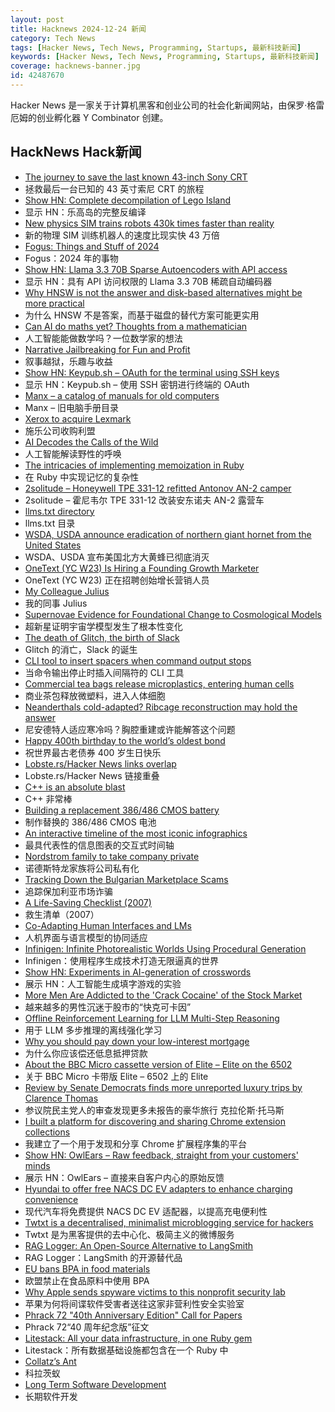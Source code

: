 ```yaml
---
layout: post
title: Hacknews 2024-12-24 新闻
category: Tech News
tags: [Hacker News, Tech News, Programming, Startups, 最新科技新闻]
keywords: [Hacker News, Tech News, Programming, Startups, 最新科技新闻]
coverage: hacknews-banner.jpg
id: 42487670
---
```


Hacker News 是一家关于计算机黑客和创业公司的社会化新闻网站，由保罗·格雷厄姆的创业孵化器 Y Combinator 创建。

## HackNews Hack新闻

- [The journey to save the last known 43-inch Sony CRT](https://obsoletesony.substack.com/p/the-journey-to-save-the-last-known)
- 拯救最后一台已知的 43 英寸索尼 CRT 的旅程
- [Show HN: Complete decompilation of Lego Island](https://github.com/isledecomp/isle)
- 显示 HN：乐高岛的完整反编译
- [New physics SIM trains robots 430k times faster than reality](https://arstechnica.com/information-technology/2024/12/new-physics-sim-trains-robots-430000-times-faster-than-reality/)
- 新的物理 SIM 训练机器人的速度比现实快 43 万倍
- [Fogus: Things and Stuff of 2024](https://blog.fogus.me/2024/12/23/the-best-things-and-stuff-of-2024/)
- Fogus：2024 年的事物
- [Show HN: Llama 3.3 70B Sparse Autoencoders with API access](https://www.goodfire.ai/papers/mapping-latent-spaces-llama/)
- 显示 HN：具有 API 访问权限的 Llama 3.3 70B 稀疏自动编码器
- [Why HNSW is not the answer and disk-based alternatives might be more practical](https://blog.pgvecto.rs/why-hnsw-is-not-the-answer)
- 为什么 HNSW 不是答案，而基于磁盘的替代方案可能更实用
- [Can AI do maths yet? Thoughts from a mathematician](https://xenaproject.wordpress.com/2024/12/22/can-ai-do-maths-yet-thoughts-from-a-mathematician/)
- 人工智能能做数学吗？一位数学家的想法
- [Narrative Jailbreaking for Fun and Profit](https://interconnected.org/home/2024/12/23/jailbreaking)
- 叙事越狱，乐趣与收益
- [Show HN: Keypub.sh – OAuth for the terminal using SSH keys](https://keypub.sh/)
- 显示 HN：Keypub.sh – 使用 SSH 密钥进行终端的 OAuth
- [Manx – a catalog of manuals for old computers](https://manx-docs.org/about.php)
- Manx – 旧电脑手册目录
- [Xerox to acquire Lexmark](https://newsroom.lexmark.com/2024-12-23-Xerox-to-Acquire-Lexmark)
- 施乐公司收购利盟
- [AI Decodes the Calls of the Wild](https://www.nature.com/immersive/d41586-024-04050-5/index.html)
- 人工智能解读野性的呼唤
- [The intricacies of implementing memoization in Ruby](https://denisdefreyne.com/articles/2024-memoization/)
- 在 Ruby 中实现记忆的复杂性
- [2solitude – Honeywell TPE 331-12 refitted Antonov AN-2 camper](https://www.2solitude.com)
- 2solitude – 霍尼韦尔 TPE 331-12 改装安东诺夫 AN-2 露营车
- [llms.txt directory](https://directory.llmstxt.cloud/)
- llms.txt 目录
- [WSDA, USDA announce eradication of northern giant hornet from the United States](https://agr.wa.gov/about-wsda/news-and-media-relations/news-releases?article=41658)
- WSDA、USDA 宣布美国北方大黄蜂已彻底消灭
- [OneText (YC W23) Is Hiring a Founding Growth Marketer]()
- OneText (YC W23) 正在招聘创始增长营销人员
- [My Colleague Julius](https://ploum.net/2024-12-23-julius-en.html)
- 我的同事 Julius
- [Supernovae Evidence for Foundational Change to Cosmological Models](https://arxiv.org/abs/2412.15143)
- 超新星证明宇宙学模型发生了根本性变化
- [The death of Glitch, the birth of Slack](https://buildingslack.com/the-death-of-glitch-the-birth-of-slack/)
- Glitch 的消亡，Slack 的诞生
- [CLI tool to insert spacers when command output stops](https://github.com/samwho/spacer)
- 当命令输出停止时插入间隔符的 CLI 工具
- [Commercial tea bags release microplastics, entering human cells](https://medicalxpress.com/news/2024-12-commercial-tea-bags-millions-microplastics.html)
- 商业茶包释放微塑料，进入人体细胞
- [Neanderthals cold-adapted? Ribcage reconstruction may hold the answer](https://phys.org/news/2024-12-neanderthals-cold-ready-ribcage-reconstruction.html)
- 尼安德特人适应寒冷吗？胸腔重建或许能解答这个问题
- [Happy 400th birthday to the world’s oldest bond](https://www.ft.com/content/5122706e-39ca-4bbc-95cc-373188a9b1c9)
- 祝世界最古老债券 400 岁生日快乐
- [Lobste.rs/Hacker News links overlap](https://lobhn.skyshelf.app/)
- Lobste.rs/Hacker News 链接重叠
- [C++ is an absolute blast](https://learncodethehardway.com/blog/31-c-plus-plus-is-an-absolute-blast/)
- C++ 非常棒
- [Building a replacement 386/486 CMOS battery](https://rubenerd.com/building-a-replacement-486-cmos-motherboard-battery/)
- 制作替换的 386/486 CMOS 电池
- [An interactive timeline of the most iconic infographics](https://history.infowetrust.com)
- 最具代表性的信息图表的交互式时间轴
- [Nordstrom family to take company private](https://www.bloomberg.com/news/articles/2024-12-23/nordstrom-family-to-take-company-private-in-6-25-billion-deal)
- 诺德斯特龙家族将公司私有化
- [Tracking Down the Bulgarian Marketplace Scams](https://sy1.sh/posts/2024-19-12-investigation-on-scams/)
- 追踪保加利亚市场诈骗
- [A Life-Saving Checklist (2007)](https://www.newyorker.com/magazine/2007/12/10/the-checklist)
- 救生清单（2007）
- [Co-Adapting Human Interfaces and LMs](https://jessylin.com/2024/11/12/co-adapting-human-interfaces/)
- 人机界面与语言模型的协同适应
- [Infinigen: Infinite Photorealistic Worlds Using Procedural Generation](https://github.com/princeton-vl/infinigen)
- Infinigen：使用程序生成技术打造无限逼真的世界
- [Show HN: Experiments in AI-generation of crosswords](https://abstractnonsense.com/crosswords.html)
- 展示 HN：人工智能生成填字游戏的实验
- [More Men Are Addicted to the 'Crack Cocaine' of the Stock Market](https://www.wsj.com/finance/stocks/stock-market-trading-apps-addiction-afecb07a)
- 越来越多的男性沉迷于股市的“快克可卡因”
- [Offline Reinforcement Learning for LLM Multi-Step Reasoning](https://arxiv.org/abs/2412.16145)
- 用于 LLM 多步推理的离线强化学习
- [Why you should pay down your low-interest mortgage](https://andrewbridges.org/the-true-cost-of-pmi/)
- 为什么你应该偿还低息抵押贷款
- [About the BBC Micro cassette version of Elite – Elite on the 6502](https://elite.bbcelite.com/cassette/)
- 关于 BBC Micro 卡带版 Elite – 6502 上的 Elite
- [Review by Senate Democrats finds more unreported luxury trips by Clarence Thomas](https://www.npr.org/2024/12/22/nx-s1-5236826/supreme-court-ethics-clarence-thomas-senate-judiciary-committee-report)
- 参议院民主党人的审查发现更多未报告的豪华旅行 克拉伦斯·托马斯
- [I built a platform for discovering and sharing Chrome extension collections](https://webextension.net/collections)
- 我建立了一个用于发现和分享 Chrome 扩展程序集的平台
- [Show HN: OwlEars – Raw feedback, straight from your customers' minds](https://www.owlears.com)
- 展示 HN：OwlEars – 直接来自客户内心的原始反馈
- [Hyundai to offer free NACS DC EV adapters to enhance charging convenience](https://www.hyundainews.com/en-us/releases/4339)
- 现代汽车将免费提供 NACS DC EV 适配器，以提高充电便利性
- [Twtxt is a decentralised, minimalist microblogging service for hackers](https://twtxt.readthedocs.io/en/latest/index.html)
- Twtxt 是为黑客提供的去中心化、极简主义的微博服务
- [RAG Logger: An Open-Source Alternative to LangSmith](https://github.com/Brandon-c-tech/RAG-logger)
- RAG Logger：LangSmith 的开源替代品
- [EU bans BPA in food materials](https://food.ec.europa.eu/food-safety-news-0/commission-adopts-ban-bisphenol-food-contact-materials-2024-12-19_en)
- 欧盟禁止在食品原料中使用 BPA
- [Why Apple sends spyware victims to this nonprofit security lab](https://techcrunch.com/2024/12/20/why-apple-sends-spyware-victims-to-this-nonprofit-security-lab/)
- 苹果为何将间谍软件受害者送往这家非营利性安全实验室
- [Phrack 72 "40th Anniversary Edition" Call for Papers](https://phrack.org)
- Phrack 72“40 周年纪念版”征文
- [Litestack: All your data infrastructure, in one Ruby gem](https://github.com/oldmoe/litestack)
- Litestack：所有数据基础设施都包含在一个 Ruby 中
- [Collatz’s Ant](https://gbragafibra.github.io/2024/12/21/collatz_ant.html)
- 科拉茨蚁
- [Long Term Software Development](https://berthub.eu/articles/posts/on-long-term-software-development/)
- 长期软件开发

